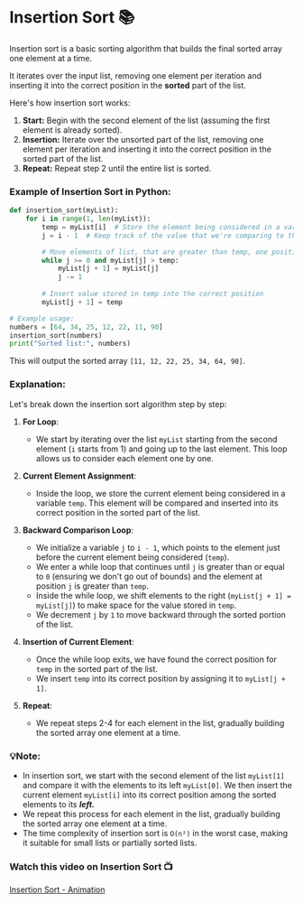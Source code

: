 # Insertion Sort 📚

Insertion sort is a basic sorting algorithm that builds the final sorted array one element at a time. 

It iterates over the input list, removing one element per iteration and inserting it into the correct position in the **sorted** part of the list.

Here's how insertion sort works:

1. **Start:** Begin with the second element of the list (assuming the first element is already sorted).
2. **Insertion:** Iterate over the unsorted part of the list, removing one element per iteration and inserting it into the correct position in the sorted part of the list.
3. **Repeat:** Repeat step 2 until the entire list is sorted.


### Example of Insertion Sort in Python:

```python
def insertion_sort(myList):
    for i in range(1, len(myList)):
        temp = myList[i]  # Store the element being considered in a variable called temp.
        j = i - 1  # Keep track of the value that we're comparing to the left of i

        # Move elements of list, that are greater than temp, one position to the right
        while j >= 0 and myList[j] > temp:
            myList[j + 1] = myList[j]
            j -= 1
        
        # Insert value stored in temp into the correct position
        myList[j + 1] = temp

# Example usage:
numbers = [64, 34, 25, 12, 22, 11, 90]
insertion_sort(numbers)
print("Sorted list:", numbers)

```

This will output the sorted array `[11, 12, 22, 25, 34, 64, 90]`.

### Explanation:
Let's break down the insertion sort algorithm step by step:

1. **For Loop**: 
   - We start by iterating over the list `myList` starting from the second element (`i` starts from 1) and going up to the last element. This loop allows us to consider each element one by one.

2. **Current Element Assignment**:
   - Inside the loop, we store the current element being considered in a variable `temp`. This element will be compared and inserted into its correct position in the sorted part of the list.

3. **Backward Comparison Loop**:
   - We initialize a variable `j` to `i - 1`, which points to the element just before the current element being considered (`temp`).
   - We enter a while loop that continues until `j` is greater than or equal to `0` (ensuring we don't go out of bounds) and the element at position `j` is greater than `temp`.
   - Inside the while loop, we shift elements to the right (`myList[j + 1] = myList[j]`) to make space for the value stored in `temp`.
   - We decrement `j` by `1` to move backward through the sorted portion of the list.

4. **Insertion of Current Element**:
   - Once the while loop exits, we have found the correct position for `temp` in the sorted part of the list.
   - We insert `temp` into its correct position by assigning it to `myList[j + 1]`.

5. **Repeat**:
   - We repeat steps 2-4 for each element in the list, gradually building the sorted array one element at a time.


### 💡Note:
- In insertion sort, we start with the second element of the list `myList[1]` and compare it with the elements to its left `myList[0]`. We then insert the current element `myList[i]` into its correct position among the sorted elements to its _**left.**_
- We repeat this process for each element in the list, gradually building the sorted array one element at a time.
- The time complexity of insertion sort is ``O(n²)`` in the worst case, making it suitable for small lists or partially sorted lists.

### Watch this video on Insertion Sort 📺
[Insertion Sort - Animation](https://www.youtube.com/watch?v=8mJ-OhcfpYg)
